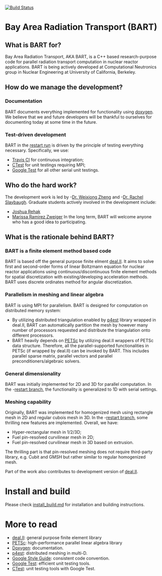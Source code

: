 [![Build Status](https://travis-ci.org/SlaybaughLab/BART.svg?branch=master)](https://travis-ci.org/SlaybaughLab/BART)

# Bay Area Radiation Transport (BART)
## What is BART for?
Bay Area Radiation Transport, AKA BART, is a C++ based research-purpose code for parallel radiation transport computation in nuclear reactor applications. BART is being actively developed at Computational Neutronics group in Nuclear Engineering at University of California, Berkeley.

## How do we manage the development?
### Documentation
BART documents everything implemented for functionality using [doxygen](http://www.stack.nl/~dimitri/doxygen/). We believe that we and future developers will be thankful to ourselves for documenting today at some time in the future. 

### Test-driven development
BART in the [restart run](https://github.com/SlaybaughLab/BART/tree/restart) is driven by the principle of testing everything necessary. Specifically, we use:
- [Travis CI](https://circleci.com/?utm_source=gnb&utm_medium=SEM&utm_campaign=SEM-gnb-400-Eng-ni&utm_content=SEM-gnb-400-Eng-ni-Travis_CI&gclid=Cj0KCQjwkpfWBRDZARIsAAfeXaqgCfU-RRPCdyxlvRTTGYw2qT31LlLfwIw_1OXVUw5gYvJSZhcHG9saAm_nEALw_wcB) for continuous integration;
- [CTest](https://cmake.org/Wiki/CMake/Testing_With_CTest) for unit testings requiring MPI;
- [Google Test](https://github.com/google/googletest) for all other serial unit testings.

## Who do the hard work?
The development work is led by -[Dr. Weixiong Zheng](https://github.com/weixiong-zheng-berkeley/) and -[Dr. Rachel Slaybaugh](https://github.com/rachelslaybaugh). Graduate students actively involved in the development include:
- [Joshua Rehak](https://github.com/jsrehak/)
- [Marissa Ramirez Zweiger](https://github.com/mzweig/)
In the long term, BART will welcome anyone who has a good idea to participating.

## What is the rationale behind BART?
### BART is a finite element method based code
BART is based off the general purpose finite elment [deal.II](http://www.dealii.org/). It aims to solve first and second-order forms of linear Boltzmann equation for nuclear reactor applications using continuous/discontinuous finite element methods for spatial discretization with existing/developing acceleration methods. BART uses discrete ordinates method for angular discretization. 

### Parallelism in meshing and linear algebra
BART is using MPI for parallelism. BART is designed for computation on distributed memory system:
- By utilizing distributed triangulation enabled by [p4est](https://www.mcs.anl.gov/petsc/) library wrapped in deal.II, BART can automatically partition the mesh by however many number of processors requested and distribute the triangulation onto different processors.
- BART heavily depends on [PETSc](https://www.mcs.anl.gov/petsc/) by utilizing deal.II wrappers of PETSc data structure. Therefore, all the parallel-supported functionalities in PETSc (if wrapped by deal.II) can be invoked by BART. This includes parallel sparse matrix, parallel vectors and parallel preconditioners/algebraic solvers.

### General dimensionality
BART was initially implemented for 2D and 3D for parallel computation. In the -[restart branch](https://github.com/SlaybaughLab/BART/tree/restart), the functionality is generalized to 1D with serial settings.

### Meshing capability
Originally, BART was implemented for homogenized mesh using rectangle mesh in 2D and regular cubois mesh in 3D. In the -[restart branch](https://github.com/SlaybaughLab/BART/tree/restart), some thrilling new features are implemented. Overall, we have:
- Hyper-rectangular mesh in 1/2/3D;
- Fuel pin-resolved curvilinear mesh in 2D;
- Fuel pin-resolved curvilinear mesh in 3D based on extrusion.

The thrilling part is that pin-resolved meshing does not require third-party library, e.g. Cubit and GMSH but rather similar to regular homogenized mesh.

Part of the work also contributes to development version of [deal.II](http://www.dealii.org/).

# Install and build
Please check [install_build.md](https://github.com/SlaybaughLab/BART/blob/master/install_build.md) for installation and building instructions.

# More to read
- [deal.II](http://www.dealii.org/): general purpose finite element library
- [PETSc](https://www.mcs.anl.gov/petsc/): high-performance parallel linear algebra library
- [Doxygen](http://www.stack.nl/~dimitri/doxygen/): documentation.
- [p4est](http://www.p4est.org/): distributed meshing in multi-D.
- [Google Style Guide](https://google.github.io/styleguide/cppguide.html): consistent code convention.
- [Google Test](https://github.com/google/googletest): efficient unit testing tools.
- [CTest](https://cmake.org/Wiki/CMake/Testing_With_CTest): unit testing tools  with Google Test.
